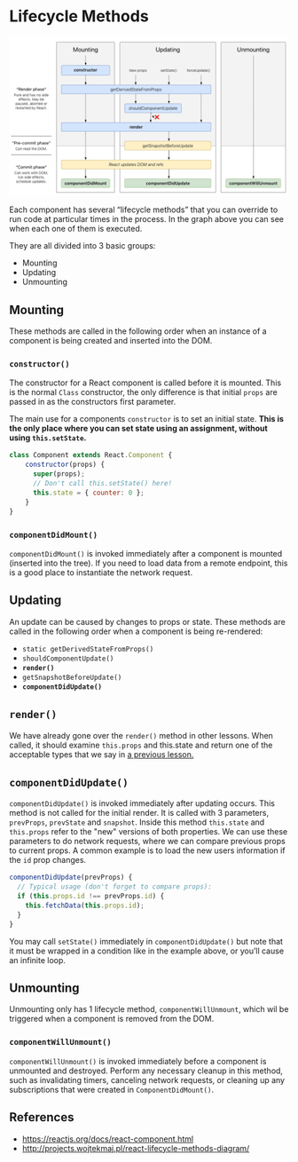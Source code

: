 # Lifecycle Methods

![React Lifecycle](../images/react-lifecycle.png)

Each component has several “lifecycle methods” that you can override to run code at particular times in the process.
In the graph above you can see when each one of them is executed.

They are all divided into 3 basic groups:

- Mounting
- Updating
- Unmounting

## Mounting

These methods are called in the following order when an instance of a component is being created and inserted into the DOM.

### `constructor()`

The constructor for a React component is called before it is mounted. This is the normal `Class` constructor, the only difference is that initial `props` are passed in as the constructors first parameter.

The main use for a components `constructor` is to set an initial state. **This is the only place where you can set state using an assignment, without using `this.setState`.**
 
```jsx harmony
class Component extends React.Component {
    constructor(props) {
      super(props);
      // Don't call this.setState() here!
      this.state = { counter: 0 };
    }
}
```

### `componentDidMount()`

`componentDidMount()` is invoked immediately after a component is mounted (inserted into the tree).
If you need to load data from a remote endpoint, this is a good place to instantiate the network request.

## Updating

An update can be caused by changes to props or state. These methods are called in the following order when a component is being re-rendered:

- `static getDerivedStateFromProps()`
- `shouldComponentUpdate()`
- **`render()`**
- `getSnapshotBeforeUpdate()`
- **`componentDidUpdate()`**

## `render()`

We have already gone over the `render()` method in other lessons. When called, it should examine `this.props` and this.state and return one of the acceptable types that we say in [a previous lesson.](./Render.md)

## `componentDidUpdate()`

`componentDidUpdate()` is invoked immediately after updating occurs. This method is not called for the initial render.
It is called with 3 parameters, `prevProps`, `prevState` and `snapshot`. Inside this method `this.state` and `this.props` refer to the "new" versions of both properties.
We can use these parameters to do network requests, where we can compare previous props to current props.
A common example is to load the new users information if the `id` prop changes.

```jsx harmony
componentDidUpdate(prevProps) {
  // Typical usage (don't forget to compare props):
  if (this.props.id !== prevProps.id) {
    this.fetchData(this.props.id);
  }
}
```
You may call `setState()` immediately in `componentDidUpdate()` but note that it must be wrapped in a condition like in the example above, or you’ll cause an infinite loop.

## Unmounting

Unmounting only has 1 lifecycle method, `componentWillUnmount`, which wil be triggered when a component is removed from the DOM.

### `componentWillUnmount()`

`componentWillUnmount()` is invoked immediately before a component is unmounted and destroyed.
Perform any necessary cleanup in this method, such as invalidating timers, canceling network requests, or cleaning up any subscriptions that were created in `ComponentDidMount()`.

## References

- https://reactjs.org/docs/react-component.html
- http://projects.wojtekmaj.pl/react-lifecycle-methods-diagram/

